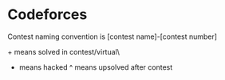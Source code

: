 # Codeforces
Contest naming convention is [contest name]-[contest number]

\+ means solved in contest/virtual\
- means hacked
^ means upsolved after contest

